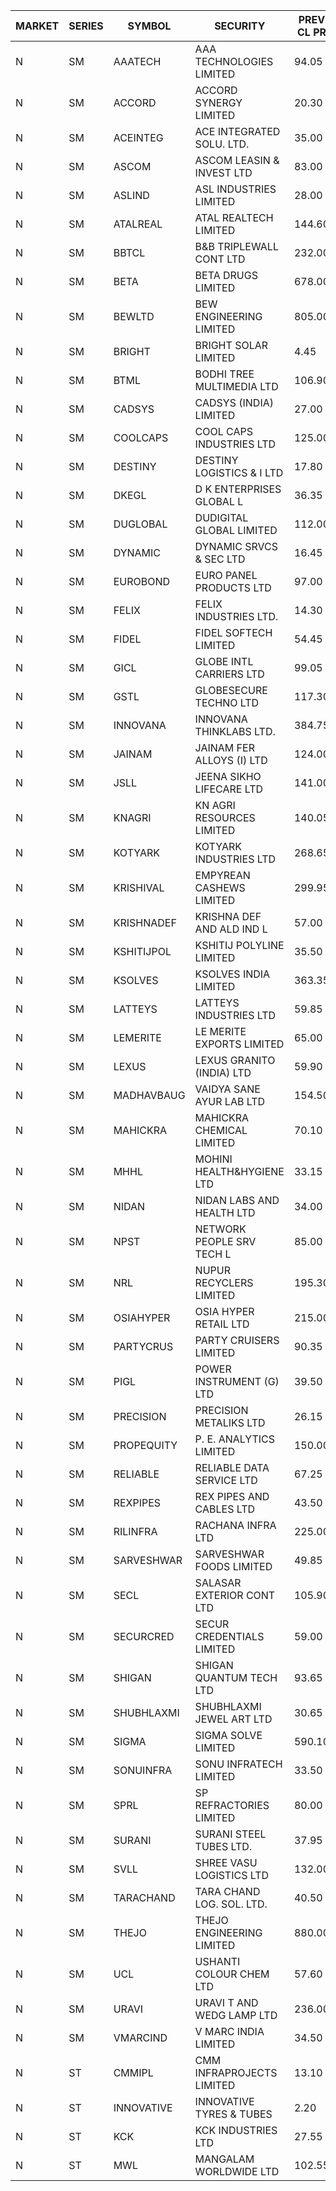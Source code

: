


| MARKET | SERIES | SYMBOL | SECURITY | PREV CL PR | OPEN PRICE | HIGH PRICE | LOW PRICE | CLOSE PRICE | NET TRDVAL | NET TRDQTY | CORP IND | HI 52 WK | LO 52 WK |
| ----- | ----- | ----- | ----- | ----- | ----- | ----- | ----- | ----- | ----- | ----- | ----- | ----- | ----- |
| N | SM | AAATECH | AAA TECHNOLOGIES LIMITED | 94.05 | 93.00 | 93.00 | 89.00 | 89.00 | 1092000.00 | 12000 |  | 105.80 | 44.00 |
| N | SM | ACCORD | ACCORD SYNERGY LIMITED | 20.30 | 20.95 | 20.95 | 20.95 | 20.95 | 41900.00 | 2000 |  | 37.30 | 14.95 |
| N | SM | ACEINTEG | ACE INTEGRATED SOLU. LTD. | 35.00 | 34.00 | 34.00 | 34.00 | 34.00 | 153000.00 | 4500 |  | 38.30 | 15.15 |
| N | SM | ASCOM | ASCOM LEASIN & INVEST LTD | 83.00 | 87.15 | 87.15 | 87.15 | 87.15 | 697200.00 | 8000 |  | 87.15 | 33.40 |
| N | SM | ASLIND | ASL INDUSTRIES LIMITED | 28.00 | 29.40 | 29.40 | 26.60 | 26.60 | 224000.00 | 8000 |  | 48.75 | 14.60 |
| N | SM | ATALREAL | ATAL REALTECH LIMITED | 144.60 | 144.95 | 155.00 | 144.85 | 151.65 | 9262800.00 | 62400 |  | 188.40 | 43.00 |
| N | SM | BBTCL | B&B TRIPLEWALL CONT LTD | 232.00 | 235.00 | 235.00 | 235.00 | 235.00 | 470000.00 | 2000 |  | 307.00 | 73.00 |
| N | SM | BETA | BETA DRUGS LIMITED | 678.00 | 653.15 | 670.00 | 650.05 | 670.00 | 2766890.00 | 4200 |  | 1024.40 | 319.00 |
| N | SM | BEWLTD | BEW ENGINEERING LIMITED | 805.00 | 795.00 | 795.00 | 772.55 | 776.25 | 1174675.00 | 1500 |  | 1187.20 | 228.15 |
| N | SM | BRIGHT | BRIGHT SOLAR LIMITED | 4.45 | 4.25 | 4.75 | 4.05 | 4.30 | 305550.00 | 72000 |  | 10.55 | 3.90 |
| N | SM | BTML | BODHI TREE MULTIMEDIA LTD | 106.90 | 107.00 | 107.00 | 105.00 | 105.00 | 254400.00 | 2400 |  | 174.00 | 65.00 |
| N | SM | CADSYS | CADSYS (INDIA) LIMITED | 27.00 | 27.00 | 27.00 | 27.00 | 27.00 | 108000.00 | 4000 |  | 52.00 | 20.00 |
| N | SM | COOLCAPS | COOL CAPS INDUSTRIES LTD | 125.00 | 127.25 | 135.95 | 124.00 | 131.00 | 5415150.00 | 42000 |  | 135.95 | 41.50 |
| N | SM | DESTINY | DESTINY LOGISTICS & I LTD | 17.80 | 16.95 | 17.50 | 16.95 | 17.50 | 206700.00 | 12000 |  | 20.85 | 8.05 |
| N | SM | DKEGL | D K ENTERPRISES GLOBAL L | 36.35 | 37.00 | 37.00 | 37.00 | 37.00 | 222000.00 | 6000 |  | 72.60 | 34.70 |
| N | SM | DUGLOBAL | DUDIGITAL GLOBAL LIMITED | 112.00 | 115.00 | 117.00 | 115.00 | 117.00 | 1160000.00 | 10000 |  | 489.00 | 91.00 |
| N | SM | DYNAMIC | DYNAMIC SRVCS & SEC LTD | 16.45 | 16.40 | 16.40 | 15.65 | 15.65 | 129700.00 | 8000 |  | 57.70 | 13.00 |
| N | SM | EUROBOND | EURO PANEL PRODUCTS LTD | 97.00 | 97.80 | 97.80 | 95.05 | 96.95 | 1551200.00 | 16000 |  | 147.65 | 72.05 |
| N | SM | FELIX | FELIX INDUSTRIES LTD. | 14.30 | 13.60 | 13.60 | 13.60 | 13.60 | 54400.00 | 4000 |  | 45.70 | 12.35 |
| N | SM | FIDEL | FIDEL SOFTECH LIMITED | 54.45 | 53.25 | 54.00 | 53.00 | 53.20 | 2567850.00 | 48000 |  | 63.00 | 52.10 |
| N | SM | GICL | GLOBE INTL CARRIERS LTD | 99.05 | 94.65 | 100.00 | 94.20 | 98.65 | 7896750.00 | 82500 |  | 104.00 | 17.15 |
| N | SM | GSTL | GLOBESECURE TECHNO LTD | 117.30 | 111.45 | 111.45 | 111.45 | 111.45 | 891600.00 | 8000 |  | 135.00 | 55.00 |
| N | SM | INNOVANA | INNOVANA THINKLABS LTD. | 384.75 | 399.75 | 399.75 | 398.80 | 398.80 | 9985450.00 | 25000 |  | 478.00 | 119.25 |
| N | SM | JAINAM | JAINAM FER ALLOYS (I) LTD | 124.00 | 117.80 | 117.90 | 117.80 | 117.90 | 707000.00 | 6000 |  | 218.60 | 69.70 |
| N | SM | JSLL | JEENA SIKHO LIFECARE LTD | 141.00 | 140.10 | 141.00 | 140.10 | 141.00 | 281100.00 | 2000 |  | 182.50 | 133.40 |
| N | SM | KNAGRI | KN AGRI RESOURCES LIMITED | 140.05 | 143.00 | 143.00 | 139.50 | 139.50 | 676000.00 | 4800 |  | 261.00 | 130.00 |
| N | SM | KOTYARK | KOTYARK INDUSTRIES LTD | 268.65 | 252.25 | 268.95 | 252.25 | 266.45 | 1050080.00 | 4000 |  | 402.00 | 67.90 |
| N | SM | KRISHIVAL | EMPYREAN CASHEWS LIMITED | 299.95 | 288.10 | 300.00 | 286.15 | 300.00 | 5953150.00 | 20000 |  | 321.65 | 68.00 |
| N | SM | KRISHNADEF | KRISHNA DEF AND ALD IND L | 57.00 | 57.00 | 57.00 | 57.00 | 57.00 | 171000.00 | 3000 |  | 118.35 | 56.15 |
| N | SM | KSHITIJPOL | KSHITIJ POLYLINE LIMITED | 35.50 | 33.75 | 35.00 | 33.75 | 33.75 | 5390629.80 | 158644 |  | 45.65 | 23.50 |
| N | SM | KSOLVES | KSOLVES INDIA LIMITED | 363.35 | 358.05 | 394.00 | 357.50 | 387.35 | 30151980.00 | 79200 |  | 753.40 | 292.60 |
| N | SM | LATTEYS | LATTEYS INDUSTRIES LTD | 59.85 | 62.80 | 62.80 | 62.80 | 62.80 | 125600.00 | 2000 |  | 63.80 | 51.05 |
| N | SM | LEMERITE | LE MERITE EXPORTS LIMITED | 65.00 | 62.15 | 62.70 | 62.15 | 62.40 | 199760.00 | 3200 |  | 77.20 | 52.50 |
| N | SM | LEXUS | LEXUS GRANITO (INDIA) LTD | 59.90 | 59.00 | 59.00 | 57.00 | 57.00 | 116000.00 | 2000 |  | 77.00 | 10.30 |
| N | SM | MADHAVBAUG | VAIDYA SANE AYUR LAB LTD | 154.50 | 146.85 | 146.85 | 146.80 | 146.80 | 939600.00 | 6400 |  | 249.40 | 133.25 |
| N | SM | MAHICKRA | MAHICKRA CHEMICAL LIMITED | 70.10 | 70.00 | 70.00 | 70.00 | 70.00 | 105000.00 | 1500 |  | 96.50 | 61.25 |
| N | SM | MHHL | MOHINI HEALTH&HYGIENE LTD | 33.15 | 33.20 | 33.95 | 30.10 | 32.95 | 2561550.00 | 81000 |  | 47.40 | 19.15 |
| N | SM | NIDAN | NIDAN LABS AND HEALTH LTD | 34.00 | 34.00 | 34.00 | 34.00 | 34.00 | 68000.00 | 2000 |  | 70.70 | 32.20 |
| N | SM | NPST | NETWORK PEOPLE SRV TECH L | 85.00 | 86.00 | 86.00 | 86.00 | 86.00 | 137600.00 | 1600 |  | 92.50 | 49.05 |
| N | SM | NRL | NUPUR RECYCLERS LIMITED | 195.30 | 197.00 | 203.50 | 195.00 | 200.50 | 15338785.00 | 77000 |  | 316.05 | 124.20 |
| N | SM | OSIAHYPER | OSIA HYPER RETAIL LTD | 215.00 | 202.00 | 209.95 | 202.00 | 209.95 | 524128.00 | 2560 |  | 397.00 | 157.00 |
| N | SM | PARTYCRUS | PARTY CRUISERS LIMITED | 90.35 | 91.00 | 91.00 | 91.00 | 91.00 | 182000.00 | 2000 |  | 125.50 | 16.50 |
| N | SM | PIGL | POWER INSTRUMENT (G) LTD | 39.50 | 37.75 | 38.50 | 37.75 | 38.50 | 460500.00 | 12000 |  | 88.60 | 37.75 |
| N | SM | PRECISION | PRECISION METALIKS LTD | 26.15 | 26.15 | 26.45 | 25.20 | 26.45 | 570400.00 | 22000 |  | 55.95 | 23.65 |
| N | SM | PROPEQUITY | P. E. ANALYTICS LIMITED | 150.00 | 152.00 | 153.00 | 152.00 | 153.00 | 366000.00 | 2400 |  | 204.10 | 135.00 |
| N | SM | RELIABLE | RELIABLE DATA SERVICE LTD | 67.25 | 63.90 | 63.90 | 63.90 | 63.90 | 613440.00 | 9600 |  | 70.45 | 24.00 |
| N | SM | REXPIPES | REX PIPES AND CABLES LTD | 43.50 | 43.00 | 43.00 | 43.00 | 43.00 | 172000.00 | 4000 |  | 64.35 | 26.00 |
| N | SM | RILINFRA | RACHANA INFRA LTD | 225.00 | 230.00 | 230.00 | 226.25 | 227.60 | 2278550.00 | 10000 |  | 244.70 | 184.00 |
| N | SM | SARVESHWAR | SARVESHWAR FOODS LIMITED | 49.85 | 49.95 | 49.95 | 49.95 | 49.95 | 79920.00 | 1600 |  | 67.65 | 17.10 |
| N | SM | SECL | SALASAR EXTERIOR CONT LTD | 105.90 | 102.00 | 102.00 | 102.00 | 102.00 | 127500.00 | 1250 |  | 143.00 | 19.50 |
| N | SM | SECURCRED | SECUR CREDENTIALS LIMITED | 59.00 | 56.55 | 59.00 | 56.55 | 59.00 | 1091223.00 | 18900 |  | 145.00 | 19.90 |
| N | SM | SHIGAN | SHIGAN QUANTUM TECH LTD | 93.65 | 93.65 | 99.35 | 93.00 | 95.95 | 4624650.00 | 48000 |  | 140.00 | 81.15 |
| N | SM | SHUBHLAXMI | SHUBHLAXMI JEWEL ART LTD | 30.65 | 31.00 | 31.00 | 30.00 | 30.05 | 243200.00 | 8000 |  | 41.65 | 11.20 |
| N | SM | SIGMA | SIGMA SOLVE LIMITED | 590.10 | 610.90 | 611.00 | 590.00 | 598.75 | 2000355.00 | 3300 |  | 745.75 | 166.50 |
| N | SM | SONUINFRA | SONU INFRATECH LIMITED | 33.50 | 33.00 | 33.70 | 33.00 | 33.70 | 497100.00 | 15000 |  | 37.05 | 19.80 |
| N | SM | SPRL | SP REFRACTORIES LIMITED | 80.00 | 80.00 | 80.00 | 80.00 | 80.00 | 256000.00 | 3200 |  | 97.00 | 80.00 |
| N | SM | SURANI | SURANI STEEL TUBES LTD. | 37.95 | 37.75 | 37.75 | 37.75 | 37.75 | 75500.00 | 2000 |  | 49.55 | 23.65 |
| N | SM | SVLL | SHREE VASU LOGISTICS LTD | 132.00 | 133.00 | 134.00 | 133.00 | 134.00 | 267000.00 | 2000 |  | 134.00 | 93.00 |
| N | SM | TARACHAND | TARA CHAND LOG. SOL. LTD. | 40.50 | 42.45 | 42.50 | 42.45 | 42.50 | 509900.00 | 12000 |  | 66.00 | 33.00 |
| N | SM | THEJO | THEJO ENGINEERING LIMITED | 880.00 | 860.00 | 860.00 | 840.05 | 845.50 | 637665.00 | 750 |  | 3950.00 | 802.00 |
| N | SM | UCL | USHANTI COLOUR CHEM LTD | 57.60 | 62.00 | 62.00 | 62.00 | 62.00 | 248000.00 | 4000 |  | 85.90 | 40.00 |
| N | SM | URAVI | URAVI T AND WEDG LAMP LTD | 236.00 | 125.00 | 125.00 | 125.00 | 125.00 | 600000.00 | 4800 |  | 236.00 | 109.50 |
| N | SM | VMARCIND | V MARC INDIA LIMITED | 34.50 | 34.50 | 34.50 | 34.50 | 34.50 | 103500.00 | 3000 |  | 52.80 | 27.55 |
| N | ST | CMMIPL | CMM INFRAPROJECTS LIMITED | 13.10 | 13.10 | 13.50 | 13.10 | 13.25 | 2127750.00 | 159000 |  | 14.10 | 6.20 |
| N | ST | INNOVATIVE | INNOVATIVE TYRES & TUBES | 2.20 | 2.20 | 2.30 | 2.15 | 2.30 | 143100.00 | 63000 |  | 30.80 | 2.10 |
| N | ST | KCK | KCK INDUSTRIES LTD | 27.55 | 28.90 | 28.90 | 28.90 | 28.90 | 346800.00 | 12000 |  | 28.90 | 23.75 |
| N | ST | MWL | MANGALAM WORLDWIDE LTD | 102.55 | 103.00 | 103.50 | 101.90 | 101.95 | 36851160.00 | 361200 |  | 104.95 | 96.90 |



